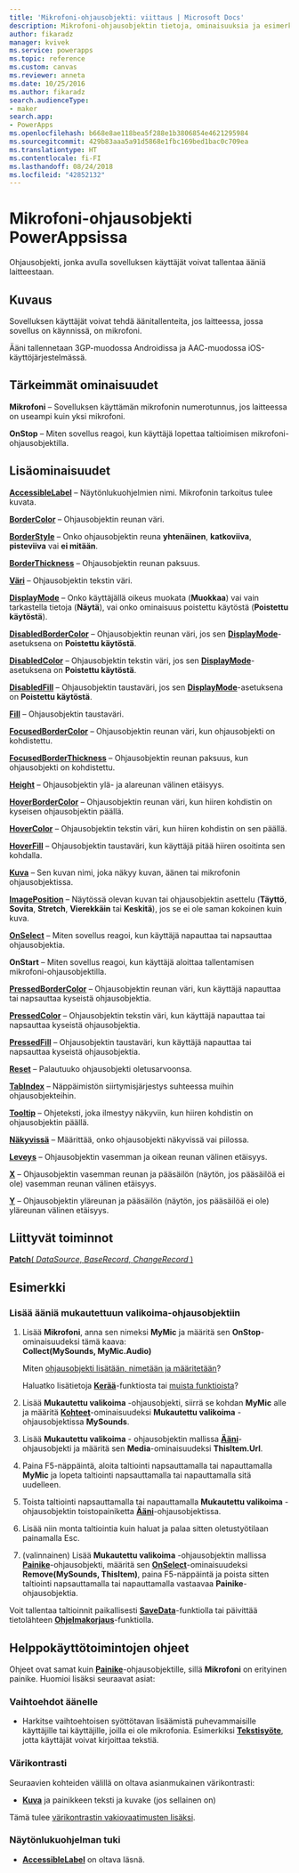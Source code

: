 ```yaml
---
title: 'Mikrofoni-ohjausobjekti: viittaus | Microsoft Docs'
description: Mikrofoni-ohjausobjektin tietoja, ominaisuuksia ja esimerkkejä
author: fikaradz
manager: kvivek
ms.service: powerapps
ms.topic: reference
ms.custom: canvas
ms.reviewer: anneta
ms.date: 10/25/2016
ms.author: fikaradz
search.audienceType:
- maker
search.app:
- PowerApps
ms.openlocfilehash: b668e8ae118bea5f288e1b3806854e4621295984
ms.sourcegitcommit: 429b83aaa5a91d5868e1fbc169bed1bac0c709ea
ms.translationtype: HT
ms.contentlocale: fi-FI
ms.lasthandoff: 08/24/2018
ms.locfileid: "42852132"
---
```

# <a name="microphone-control-in-powerapps"></a>Mikrofoni-ohjausobjekti PowerAppsissa
Ohjausobjekti, jonka avulla sovelluksen käyttäjät voivat tallentaa ääniä laitteestaan.

## <a name="description"></a>Kuvaus
Sovelluksen käyttäjät voivat tehdä äänitallenteita, jos laitteessa, jossa sovellus on käynnissä, on mikrofoni.

Ääni tallennetaan 3GP-muodossa Androidissa ja AAC-muodossa iOS-käyttöjärjestelmässä.

## <a name="key-properties"></a>Tärkeimmät ominaisuudet
**Mikrofoni** – Sovelluksen käyttämän mikrofonin numerotunnus, jos laitteessa on useampi kuin yksi mikrofoni.

**OnStop** – Miten sovellus reagoi, kun käyttäjä lopettaa taltioimisen mikrofoni-ohjausobjektilla.

## <a name="additional-properties"></a>Lisäominaisuudet
**[AccessibleLabel](properties-accessibility.md)** – Näytönlukuohjelmien nimi. Mikrofonin tarkoitus tulee kuvata.

**[BorderColor](properties-color-border.md)** – Ohjausobjektin reunan väri.

**[BorderStyle](properties-color-border.md)** – Onko ohjausobjektin reuna **yhtenäinen**, **katkoviiva**, **pisteviiva** vai **ei mitään**.

**[BorderThickness](properties-color-border.md)** – Ohjausobjektin reunan paksuus.

**[Väri](properties-color-border.md)**  – Ohjausobjektin tekstin väri.

**[DisplayMode](properties-core.md)** – Onko käyttäjällä oikeus muokata (**Muokkaa**) vai vain tarkastella tietoja (**Näytä**), vai onko ominaisuus poistettu käytöstä (**Poistettu käytöstä**).

**[DisabledBorderColor](properties-color-border.md)** – Ohjausobjektin reunan väri, jos sen **[DisplayMode](properties-core.md)**-asetuksena on **Poistettu käytöstä**.

**[DisabledColor](properties-color-border.md)** – Ohjausobjektin tekstin väri, jos sen **[DisplayMode](properties-core.md)**-asetuksena on **Poistettu käytöstä**.

**[DisabledFill](properties-color-border.md)** – Ohjausobjektin taustaväri, jos sen **[DisplayMode](properties-core.md)**-asetuksena on **Poistettu käytöstä**.

**[Fill](properties-color-border.md)** – Ohjausobjektin taustaväri.

**[FocusedBorderColor](properties-color-border.md)**  – Ohjausobjektin reunan väri, kun ohjausobjekti on kohdistettu.

**[FocusedBorderThickness](properties-color-border.md)** – Ohjausobjektin reunan paksuus, kun ohjausobjekti on kohdistettu.

**[Height](properties-size-location.md)** – Ohjausobjektin ylä- ja alareunan välinen etäisyys.

**[HoverBorderColor](properties-color-border.md)** – Ohjausobjektin reunan väri, kun hiiren kohdistin on kyseisen ohjausobjektin päällä.

**[HoverColor](properties-color-border.md)**  – Ohjausobjektin tekstin väri, kun hiiren kohdistin on sen päällä.

**[HoverFill](properties-color-border.md)**  – Ohjausobjektin taustaväri, kun käyttäjä pitää hiiren osoitinta sen kohdalla.

**[Kuva](properties-visual.md)** – Sen kuvan nimi, joka näkyy kuvan, äänen tai mikrofonin ohjausobjektissa.

**[ImagePosition](properties-visual.md)** – Näytössä olevan kuvan tai ohjausobjektin asettelu (**Täyttö**, **Sovita**, **Stretch**, **Vierekkäin** tai **Keskitä**), jos se ei ole saman kokoinen kuin kuva.

**[OnSelect](properties-core.md)** – Miten sovellus reagoi, kun käyttäjä napauttaa tai napsauttaa ohjausobjektia.

**OnStart** – Miten sovellus reagoi, kun käyttäjä aloittaa tallentamisen mikrofoni-ohjausobjektilla.

**[PressedBorderColor](properties-color-border.md)** – Ohjausobjektin reunan väri, kun käyttäjä napauttaa tai napsauttaa kyseistä ohjausobjektia.

**[PressedColor](properties-color-border.md)** – Ohjausobjektin tekstin väri, kun käyttäjä napauttaa tai napsauttaa kyseistä ohjausobjektia.

**[PressedFill](properties-color-border.md)** – Ohjausobjektin taustaväri, kun käyttäjä napauttaa tai napsauttaa kyseistä ohjausobjektia.

**[Reset](properties-core.md)**  – Palautuuko ohjausobjekti oletusarvoonsa.

**[TabIndex](properties-accessibility.md)** – Näppäimistön siirtymisjärjestys suhteessa muihin ohjausobjekteihin.

**[Tooltip](properties-core.md)** – Ohjeteksti, joka ilmestyy näkyviin, kun hiiren kohdistin on ohjausobjektin päällä.

**[Näkyvissä](properties-core.md)** – Määrittää, onko ohjausobjekti näkyvissä vai piilossa.

**[Leveys](properties-size-location.md)** – Ohjausobjektin vasemman ja oikean reunan välinen etäisyys.

**[X](properties-size-location.md)** – Ohjausobjektin vasemman reunan ja pääsäilön (näytön, jos pääsäilöä ei ole) vasemman reunan välinen etäisyys.

**[Y](properties-size-location.md)** – Ohjausobjektin yläreunan ja pääsäilön (näytön, jos pääsäilöä ei ole) yläreunan välinen etäisyys.

## <a name="related-functions"></a>Liittyvät toiminnot
[**Patch**( *DataSource*, *BaseRecord*, *ChangeRecord* )](../functions/function-patch.md)

## <a name="example"></a>Esimerkki
### <a name="add-sounds-to-a-custom-gallery-control"></a>Lisää ääniä mukautettuun valikoima-ohjausobjektiin
1. Lisää **Mikrofoni**, anna sen nimeksi **MyMic** ja määritä sen **OnStop**-ominaisuudeksi tämä kaava:<br>
   **Collect(MySounds, MyMic.Audio)**

    Miten [ohjausobjekti lisätään, nimetään ja määritetään](../add-configure-controls.md)?

    Haluatko lisätietoja **[Kerää](../functions/function-clear-collect-clearcollect.md)**-funktiosta tai [muista funktioista](../formula-reference.md)?
2. Lisää **Mukautettu valikoima** -ohjausobjekti, siirrä se kohdan **MyMic** alle ja määritä **[Kohteet](properties-core.md)**-ominaisuudeksi **Mukautettu valikoima** -ohjausobjektissa **MySounds**.
3. Lisää **Mukautettu valikoima** - ohjausobjektin mallissa **[Ääni](control-audio-video.md)**-ohjausobjekti ja määritä sen **Media**-ominaisuudeksi  **ThisItem.Url**.
4. Paina F5-näppäintä, aloita taltiointi napsauttamalla tai napauttamalla **MyMic** ja lopeta taltiointi napsauttamalla tai napauttamalla sitä uudelleen.
5. Toista taltiointi napsauttamalla tai napauttamalla **Mukautettu valikoima** -ohjausobjektin toistopainiketta **[Ääni](control-audio-video.md)**-ohjausobjektissa.
6. Lisää niin monta taltiointia kuin haluat ja palaa sitten oletustyötilaan painamalla Esc.
7. (valinnainen) Lisää **Mukautettu valikoima** -ohjausobjektin mallissa **[Painike](control-button.md)**-ohjausobjekti, määritä sen **[OnSelect](properties-core.md)**-ominaisuudeksi **Remove(MySounds, ThisItem)**, paina F5-näppäintä ja poista sitten taltiointi napsauttamalla tai napauttamalla vastaavaa **Painike**-ohjausobjektia.

Voit tallentaa taltioinnit paikallisesti **[SaveData](../functions/function-savedata-loaddata.md)**-funktiolla tai päivittää tietolähteen **[Ohjelmakorjaus](../functions/function-patch.md)**-funktiolla.


## <a name="accessibility-guidelines"></a>Helppokäyttötoimintojen ohjeet
Ohjeet ovat samat kuin **[Painike](control-button.md)**-ohjausobjektille, sillä **Mikrofoni** on erityinen painike. Huomioi lisäksi seuraavat asiat:

### <a name="audio-alternatives"></a>Vaihtoehdot äänelle
* Harkitse vaihtoehtoisen syöttötavan lisäämistä puhevammaisille käyttäjille tai käyttäjille, joilla ei ole mikrofonia. Esimerkiksi **[Tekstisyöte](control-text-input.md)**, jotta käyttäjät voivat kirjoittaa tekstiä.

### <a name="color-contrast"></a>Värikontrasti
Seuraavien kohteiden välillä on oltava asianmukainen värikontrasti:
* **[Kuva](properties-visual.md)** ja painikkeen teksti ja kuvake (jos sellainen on)

Tämä tulee [värikontrastin vakiovaatimusten lisäksi](../accessible-apps-color.md).

### <a name="screen-reader-support"></a>Näytönlukuohjelman tuki
* **[AccessibleLabel](properties-accessibility.md)** on oltava läsnä.
